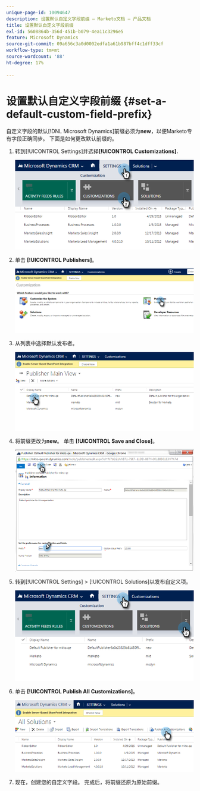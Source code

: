 ```yaml
---
unique-page-id: 10094647
description: 设置默认自定义字段前缀 — Marketo文档 — 产品文档
title: 设置默认自定义字段前缀
exl-id: 5608864b-356d-451b-b079-4ea11c3296e5
feature: Microsoft Dynamics
source-git-commit: 09a656c3a0d0002edfa1a61b987bff4c1dff33cf
workflow-type: tm+mt
source-wordcount: '88'
ht-degree: 17%

---
```


# 设置默认自定义字段前缀 {#set-a-default-custom-field-prefix}

自定义字段的默认[!DNL Microsoft Dynamics]前缀必须为&#x200B;**new**，以便Marketo专有字段正确同步。 下面是如何更改默认前缀的。

1. 转到[!UICONTROL Settings]并选择&#x200B;**[!UICONTROL Customizations].**

   ![](assets/image2015-10-9-11-3a18-3a8.png)

1. 单击 **[!UICONTROL Publishers]**。

   ![](assets/image2015-10-9-11-3a19-3a39.png)

1. 从列表中选择默认发布者。

   ![](assets/image2015-10-9-11-3a2-3a45.png)

1. 将前缀更改为&#x200B;**new**。 单击 **[!UICONTROL Save and Close]**。

   ![](assets/image2015-10-9-11-3a9-3a17.png)

1. 转到[!UICONTROL Settings] > [!UICONTROL Solutions]以发布自定义项。

   ![](assets/image2015-10-9-11-3a12-3a43.png)

1. 单击 **[!UICONTROL Publish All Customizations]**。

   ![](assets/image2015-10-9-11-3a14-3a42.png)

1. 现在，创建您的自定义字段。 完成后，将前缀还原为原始前缀。
